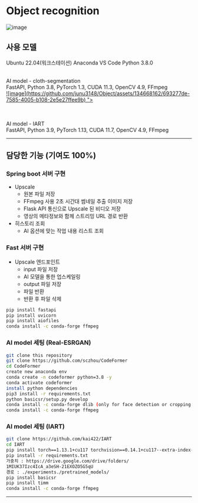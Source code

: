 # Object recognition

![image](https://github.com/junu3148/Object/assets/134668162/e4c45354-6a80-41ed-b5ba-120f8ee0fadc)



## 사용 모델

Ubuntu 22.04(워크스테이션)
Anaconda
VS Code
Python 3.8.0

<br>
AI model - cloth-segmentation <br> 
FastAPI, Python 3.8, PyTorch 1.3, CUDA 11.3,  OpenCV 4.9, FFmpeg <br> 
<a href="https://github.com/levindabhi/cloth-segmentation">
    ![image](https://github.com/junu3148/Object/assets/134668162/693277de-7585-4005-b108-2e5e27ffee9b)
">
</a>

<br><br>
AI model -  IART <br> 
FastAPI, Python 3.9, PyTorch 1.13, CUDA 11.7,  OpenCV 4.9, FFmpeg <br> 
<a href="https://github.com/kai422/IART">
</a>


---

## 담당한 기능 (기여도 100%)

### Spring boot 서버 구현

- Upscale
    - 원본 파일 저장
    - FFmpeg 사용 2초 시간대 썸네일 추출 이미지 저장
    - Flask API 통신으로 Upscale 된 비디오 저장
    - 영상의 메타정보와 함께 스트리밍 URL 경로 반환
- 히스토리 조회
    - AI 옵션에 맞는 작업 내용 리스트 조회

### Fast 서버 구현

- Upscale 엔드포인트
    - input 파일 저장
    - AI 모델을 통한 업스케일링
    - output 파일 저장
    - 파일 반환
    - 반환 후 파일 삭제

```bash
pip install fastapi
pip install uvicorn
pip install aiofiles
conda install -c conda-forge ffmpeg
```
### AI model 세팅 (Real-ESRGAN)

```bash
git clone this repository
git clone https://github.com/sczhou/CodeFormer
cd CodeFormer
create new anaconda env
conda create -n codeformer python=3.8 -y
conda activate codeformer
install python dependencies
pip3 install -r requirements.txt
python basicsr/setup.py develop
conda install -c conda-forge dlib (only for face detection or cropping with dlib)
conda install -c conda-forge ffmpeg
```
### AI model 세팅 (IART)

```bash
git clone https://github.com/kai422/IART
cd IART
pip install torch==1.13.1+cu117 torchvision==0.14.1+cu117--extra-index-url https://download.pytorch.org/whl/cu117
pip install -r requirements.txt
가중치 : https://drive.google.com/drive/folders/
1MIUK37Izc4IcA_a3eSH-21EXOZO5G5qU
경로 : ./experiments./pretrained_models/
pip install basicsr
pip install timm
conda install -c conda-forge ffmpeg
```
---



